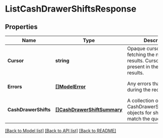 # ListCashDrawerShiftsResponse

## Properties
Name | Type | Description | Notes
------------ | ------------- | ------------- | -------------
**Cursor** | **string** | Opaque cursor for fetching the next page of results. Cursor is not present in the last page of results. | [optional] [default to null]
**Errors** | [**[]ModelError**](Error.md) | Any errors that occurred during the request. | [optional] [default to null]
**CashDrawerShifts** | [**[]CashDrawerShiftSummary**](CashDrawerShiftSummary.md) | A collection of CashDrawerShiftSummary objects for shifts that match the query. | [optional] [default to null]

[[Back to Model list]](../README.md#documentation-for-models) [[Back to API list]](../README.md#documentation-for-api-endpoints) [[Back to README]](../README.md)

